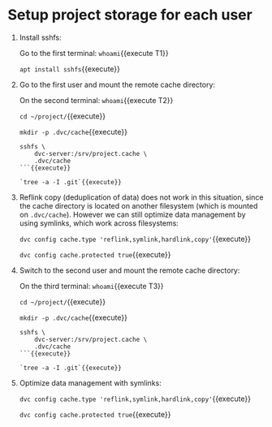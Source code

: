 # Setup project storage for each user

1. Install sshfs:

   Go to the first terminal: `whoami`{{execute T1}}

   `apt install sshfs`{{execute}}
   
2. Go to the first user and mount the remote cache directory:

   On the second terminal: `whoami`{{execute T2}}
   
   `cd ~/project/`{{execute}}
   
   `mkdir -p .dvc/cache`{{execute}}
   
   ```
   sshfs \
       dvc-server:/srv/project.cache \
       .dvc/cache
   ```{{execute}}
   
   `tree -a -I .git`{{execute}}
   ```
   
3. Reflink copy (deduplication of data) does not work in this
   situation, since the cache directory is located on another
   filesystem (which is mounted on `.dvc/cache`). However we can still
   optimize data management by using symlinks, which work across
   filesystems:

   `dvc config cache.type 'reflink,symlink,hardlink,copy'`{{execute}}
   
   `dvc config cache.protected true`{{execute}}
   
4. Switch to the second user and mount the remote cache directory:

   On the third terminal: `whoami`{{execute T3}}
   
   `cd ~/project/`{{execute}}
   
   `mkdir -p .dvc/cache`{{execute}}
   
   ```
   sshfs \
       dvc-server:/srv/project.cache \
       .dvc/cache
   ```{{execute}}
   
   `tree -a -I .git`{{execute}}

5. Optimize data management with symlinks:

   `dvc config cache.type 'reflink,symlink,hardlink,copy'`{{execute}}
   
   `dvc config cache.protected true`{{execute}}
